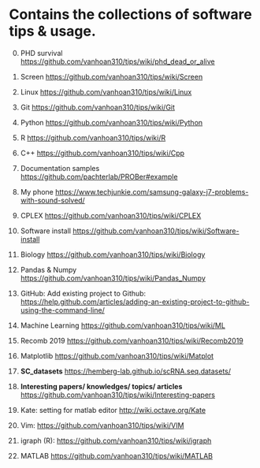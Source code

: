 # Contains the collections of software tips & usage. 

0. PHD survival 
https://github.com/vanhoan310/tips/wiki/phd_dead_or_alive

1. Screen
https://github.com/vanhoan310/tips/wiki/Screen

2. Linux
https://github.com/vanhoan310/tips/wiki/Linux

3. Git
https://github.com/vanhoan310/tips/wiki/Git

4. Python
https://github.com/vanhoan310/tips/wiki/Python

5. R
https://github.com/vanhoan310/tips/wiki/R

6. C++
https://github.com/vanhoan310/tips/wiki/Cpp

6. Documentation samples
https://github.com/pachterlab/PROBer#example

7. My phone
https://www.techjunkie.com/samsung-galaxy-j7-problems-with-sound-solved/

9. CPLEX
https://github.com/vanhoan310/tips/wiki/CPLEX

10. Software install
https://github.com/vanhoan310/tips/wiki/Software-install

11. Biology
https://github.com/vanhoan310/tips/wiki/Biology

12. Pandas & Numpy
https://github.com/vanhoan310/tips/wiki/Pandas_Numpy

13. GitHub: Add existing project to Github: 
https://help.github.com/articles/adding-an-existing-project-to-github-using-the-command-line/

14. Machine Learning
https://github.com/vanhoan310/tips/wiki/ML

15. Recomb 2019
https://github.com/vanhoan310/tips/wiki/Recomb2019

16. Matplotlib
https://github.com/vanhoan310/tips/wiki/Matplot

17. __SC_datasets__
https://hemberg-lab.github.io/scRNA.seq.datasets/

18. __Interesting papers/ knowledges/ topics/ articles__
https://github.com/vanhoan310/tips/wiki/Interesting-papers

19. Kate: setting for matlab editor http://wiki.octave.org/Kate

20. Vim: https://github.com/vanhoan310/tips/wiki/VIM

21. igraph (R): https://github.com/vanhoan310/tips/wiki/igraph

22. MATLAB https://github.com/vanhoan310/tips/wiki/MATLAB



